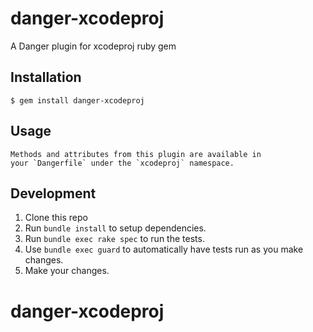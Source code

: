 # danger-xcodeproj

A Danger plugin for xcodeproj ruby gem

## Installation

    $ gem install danger-xcodeproj

## Usage

    Methods and attributes from this plugin are available in
    your `Dangerfile` under the `xcodeproj` namespace.

## Development

1. Clone this repo
2. Run `bundle install` to setup dependencies.
3. Run `bundle exec rake spec` to run the tests.
4. Use `bundle exec guard` to automatically have tests run as you make changes.
5. Make your changes.
# danger-xcodeproj
